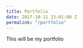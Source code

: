 ```yaml
---
title: Portfolio
date: 2017-10-11 15:01:00 Z
permalink: "/portfolio"
---
```


This will be my portfolio